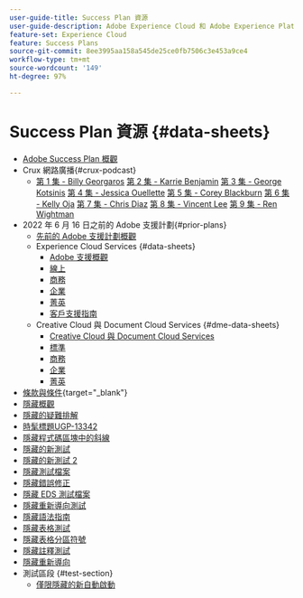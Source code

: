 ```yaml
---
user-guide-title: Success Plan 資源
user-guide-description: Adobe Experience Cloud 和 Adobe Experience Platform 的 Success Plan 和支援資源。
feature-set: Experience Cloud
feature: Success Plans
source-git-commit: 8ee3995aa158a545de25ce0fb7506c3e453a9ce4
workflow-type: tm+mt
source-wordcount: '149'
ht-degree: 97%

---
```



# Success Plan 資源 {#data-sheets}

+ [Adobe Success Plan 概觀](overview.md)
+ Crux 網路廣播{#crux-podcast}
   + [第 1 集 - Billy Georgaros](episode1.md)
     [第 2 集 - Karrie Benjamin](episode2.md)
     [第 3 集 - George Kotsinis](episode3.md)
     [第 4 集 - Jessica Ouellette](episode4.md)
     [第 5 集 - Corey Blackburn](episode5.md)
     [第 6 集 - Kelly Oja](episode6.md)
     [第 7 集 - Chris Diaz](episode7.md)
     [第 8 集 - Vincent Lee](episode8.md)
     [第 9 集 - Ren Wightman](episode9.md)
+ 2022 年 6 月 16 日之前的 Adobe 支援計劃{#prior-plans}
   + [先前的 Adobe 支援計劃概觀](overview-prior-plans.md)
   + Experience Cloud Services {#data-sheets}
      + [Adobe 支援概觀](dx-overview.md)
      + [線上](online.md)
      + [商務](business.md)
      + [企業](enterprise.md)
      + [菁英](elite.md)
      + [客戶支援指南](support-guide.md)
   + Creative Cloud 與 Document Cloud Services {#dme-data-sheets}
      + [Creative Cloud 與 Document Cloud Services](dme-overview.md)
      + [標準](dme-standard.md)
      + [商務](dme-business.md)
      + [企業](dme-enterprise.md)
      + [菁英](dme-elite.md)
+ [條款與條件](https://helpx.adobe.com/tw/support/programs/support-policies-terms-conditions.html){target="_blank"}
+ [隱藏概觀](hidden-overview.md)
+ [隱藏的疑難排解](hidden-trouble.md)
+ [時髦標題UGP-13342](hidden-funky-headings.md)
+ [隱藏程式碼區塊中的斜線](hidden/slashes-in-code-blocks.md)
+ [隱藏的新測試](hidden-new-test.md)
+ [隱藏的新測試 2](hidden-new-test-2.md)
+ [隱藏測試檔案](hidden-test.md)
+ [隱藏錯誤修正](hidden/bug-fixes.md)
+ [隱藏 EDS 測試檔案](hidden/test-page.md)
+ [隱藏重新導向測試](hidden/test-redirection.md)
+ [隱藏語法指南](hidden/syntax-style-guide.md)
+ [隱藏表格測試](hidden/tables.md)
+ [隱藏表格分區符號](hidden/table-breaks.md)
+ [隱藏註釋測試](hidden/note-test.md)
+ [隱藏重新導向](hidden/redirect-tests.md)
+ 測試區段 {#test-section}
   + [僅限隱藏的新自動啟動](hidden/autoactivate.md)

<!--
+ [Hidden Lakshay test](hidden-lakshay-test.md)

+ [Hidden table breaks](hidden/table-breaks.md)


Articles must be added to this TOC file in order to render.

Use this list format to specify links to articles and section headings that expand and collapse in the left rail of the user guide.

An article link CANNOT be used as a section heading.
-->
